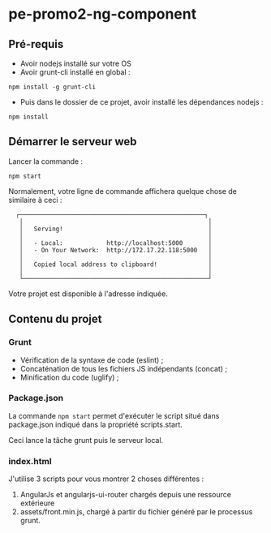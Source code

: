 # pe-promo2-ng-component

## Pré-requis
- Avoir nodejs installé sur votre OS
- Avoir grunt-cli installé en global :
```shell
npm install -g grunt-cli
```
- Puis dans le dossier de ce projet, avoir installé les dépendances nodejs :
```shell
npm install
```

## Démarrer le serveur web
Lancer la commande :
```shell
npm start
```

Normalement, votre ligne de commande affichera quelque chose de similaire à ceci :

```shell
  ┌───────────────────────────────────────────────────┐
   │                                                   │
   │   Serving!                                        │
   │                                                   │
   │   - Local:            http://localhost:5000       │
   │   - On Your Network:  http://172.17.22.118:5000   │
   │                                                   │
   │   Copied local address to clipboard!              │
   │                                                   │
   └───────────────────────────────────────────────────┘
```

Votre projet est disponible à l'adresse indiquée.

## Contenu du projet

### Grunt

- Vérification de la syntaxe de code (eslint) ;
- Concaténation de tous les fichiers JS indépendants (concat) ;
- Minification du code (uglify) ;

### Package.json

La commande ```npm start``` permet d'exécuter le script situé dans package.json indiqué dans la propriété scripts.start.

Ceci lance la tâche grunt puis le serveur local.

### index.html

J'utilise 3 scripts pour vous montrer 2 choses différentes :
1. AngularJs et angularjs-ui-router chargés depuis une ressource extérieure
2. assets/front.min.js, chargé à partir du fichier généré par le processus grunt.